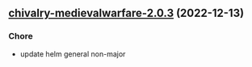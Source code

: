 

## [chivalry-medievalwarfare-2.0.3](https://github.com/truecharts/charts/compare/chivalry-medievalwarfare-2.0.2...chivalry-medievalwarfare-2.0.3) (2022-12-13)

### Chore

- update helm general non-major
  
  